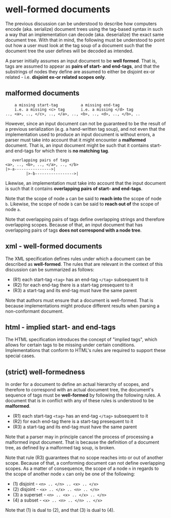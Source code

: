 
<!-- ======================================================================= -->
# well-formed documents

The previous discussion can be understood to describe how computers encode
(aka. serialize) document trees using the tag-based syntax in such a way that
an implementation can decode (aka. deserialize) the exact same document tree.
With that in mind, the following must be understood to point out how a user
must look at the tag soup of a document such that the document tree the user
defines will be decoded as intended.

A parser initially assumes an input document to be **well formed**. That is,
tags are assumed to appear as **pairs of start- and end-tags**, and that the
substrings of nodes they define are assumed to either be disjoint ex-or
related - i.e. **disjoint ex-or related scopes only**.

<!-- ======================================================================= -->
## malformed documents

```
    a missing start-tag          a missing end-tag
    i.e. a missing <c> tag       i.e. a missing </d> tag
.., <a>, .., </c>, .., </a>, .., <b>, .., <d>, .., </b>, ..
```

However, since an input document can not be guaranteed to be the result of a
previous serialization (e.g. a hand-written tag soup), and not even that the
implementation used to produce an input document is without errors, a parser
must take into account that it might encounter a **malformed** document. That
is, an input document might be such that it contains start- and end-tags for
which there is **no matching tag**.

```
   overlapping pairs of tags
<a>, .., <b>, .., </a>, .., </b>
|>-a---------------->|
         |>-b----------------->|
```

Likewise, an implementation must take into account that the input document
is such that it contains **overlapping pairs of start- and end-tags**.

Note that the scope of node `a` can be said to **reach into** the scope of
node `b`. Likewise, the scope of node `b` can be said to **reach out of**
the scope of node `a`.

Note that overlapping pairs of tags define overlapping strings and therefore
overlapping scopes. Because of that, an input document that has overlapping
pairs of tags **does not correspond with a node tree**.

<!-- ======================================================================= -->
## xml - well-formed documents

The XML specification defines rules under which a document can be described as
**well-formed**. The rules that are relevant in the context of this discussion
can be summarized as follows:

* (R1) each start-tag `<tag>` has an end-tag `</tag>` subsequent to it
* (R2) for each end-tag there is a start-tag presequent to it
* (R3) a start-tag and its end-tag must have the same parent

Note that authors must ensure that a document is well-formed. That is because
implementations might produce different results when parsing a non-conformant
document.

<!-- ======================================================================= -->
## html - implied start- and end-tags

The HTML specification introduces the concept of "implied tags", which allows
for certain tags to be missing under certain conditions. Implementations that
conform to HTML's rules are required to support these special cases.

<!-- ======================================================================= -->
## (strict) well-formedness

In order for a document to define an actual hierarchy of scopes, and therefore
to correspond with an actual document tree, the document's sequence of tags
must be **well-formed** by following the following rules. A document that is
in conflict with any of these rules is understood to be **malformed**.

* (R1) each start-tag `<tag>` has an end-tag `</tag>` subsequent to it
* (R2) for each end-tag there is a start-tag presequent to it
* (R3) a start-tag and its end-tag must have the same parent

Note that a parser may in principle cancel the process of processing a
malformed input document. That is because the definition of a document tree,
as defined by a malformed tag soup, is broken.

Note that rule (R3) guarantees that no scope reaches into or out of another
scope. Because of that, a conforming document can not define overlapping
scopes. As a matter of consequence, the scope of a node `n` in regards to
the scope of another node `x` can only be one of the following:

* (1) disjoint - `<n> .. </n> .. <x> .. </x>`
* (2) disjoint - `<x> .. </x> .. <n> .. </n>`
* (3) a superset - `<n> .. <x> .. </x> .. </n>`
* (4) a subset - `<x> .. <n> .. </n> .. </x>`

Note that (1) is dual to (2), and that (3) is dual to (4).
